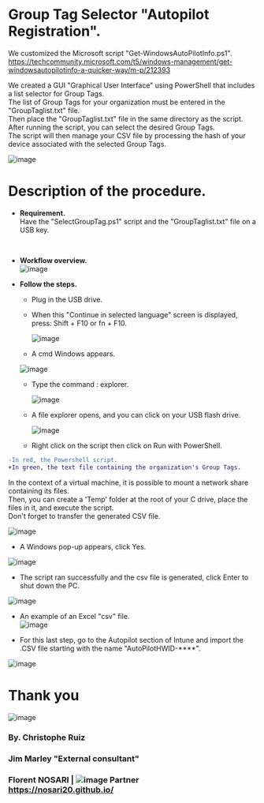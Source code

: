 # Group Tag Selector "Autopilot Registration". 

We customized the Microsoft script "Get-WindowsAutoPilotInfo.ps1".<br />
https://techcommunity.microsoft.com/t5/windows-management/get-windowsautopilotinfo-a-quicker-way/m-p/212393<br />

We created a GUI "Graphical User Interface" using PowerShell that includes a list selector for Group Tags.<br />
The list of Group Tags for your organization must be entered in the "GroupTaglist.txt" file.<br />
Then place the "GroupTaglist.txt" file in the same directory as the script.<br /> 
After running the script, you can select the desired Group Tags.<br /> 
The script will then manage your CSV file by processing the hash of your device associated with the selected Group Tags.<br />

![image](https://github.com/EasyCenterCorpConsulting/GroupTagSelector_AddAutoPilot_Intune/assets/136331253/8f0d986a-29e4-4200-9ada-4cf60ccff58e)


# Description of the procedure.
- **Requirement.**<br />
Have the "SelectGroupTag.ps1" script and the "GroupTaglist.txt" file on a USB key.<br />
<br />

- **Workflow overview.**<br />
![image](https://github.com/EasyCenterCorpConsulting/GroupTagSelector_AddAutoPilot_Intune/assets/136331253/a1d10fcd-e5ba-4894-aee1-c034378bc081)

- **Follow the steps.**<br />
     - Plug in the USB drive.<br />
     - When this "Continue in selected language" screen is displayed, press: Shift + F10 or fn + F10.<br />
   
       ![image](https://github.com/EasyCenterCorpConsulting/GroupTagSelector_AddAutoPilot_Intune/assets/136331253/952e060d-eda1-4414-b89f-946b0e62d383)
       
       
     - A cmd Windows appears.<br />
       

     ![image](https://github.com/EasyCenterCorpConsulting/GroupTagSelector_AddAutoPilot_Intune/assets/136331253/f4f34c20-4936-40b7-852a-7c5294e5ab65)

     - Type the command : explorer. <br />
     
        ![image](https://github.com/EasyCenterCorpConsulting/GroupTagSelector_AddAutoPilot_Intune/assets/136331253/6f8fdbbc-73c4-4a89-b514-6bfb3af94533)
        
     - A file explorer opens, and you can click on your USB flash drive.<br />

        ![image](https://github.com/EasyCenterCorpConsulting/GroupTagSelector_AddAutoPilot_Intune/assets/136331253/7cfb10e3-88d7-475a-843d-ae1f49a06836)
        
    - Right click on the script then click on Run with PowerShell.<br />
    
 ```diff 
 -In red, the Powershell script.
 +In green, the text file containing the organization's Group Tags.
``` 
In the context of a virtual machine, it is possible to mount a network share containing its files.<br />
Then, you can create a 'Temp' folder at the root of your C drive, place the files in it, and execute the script.<br />
Don't forget to transfer the generated CSV file.<br />
      
   ![image](https://github.com/EasyCenterCorpConsulting/GroupTagSelector_AddAutoPilot_Intune/assets/136331253/0576fcd0-84a1-469e-8c49-578e137f7d71)
 
- A Windows pop-up appears, click Yes.<br />

 ![image](https://github.com/EasyCenterCorpConsulting/GroupTagSelector_AddAutoPilot_Intune/assets/136331253/fb9caa5f-edfb-483d-ae37-cc9c25c73033)
 
 - The script ran successfully and the csv file is generated, click Enter to shut down the PC.<br />

![image](https://github.com/EasyCenterCorpConsulting/GroupTagSelector_AddAutoPilot_Intune/assets/136331253/f7d145b1-3428-42a1-9f37-c0c8404be4d9)


 - An example of an Excel "csv" file.<br />
![image](https://github.com/EasyCenterCorpConsulting/GroupTagSelector_AddAutoPilot_Intune/assets/136331253/85d89fac-1254-4154-8913-4bf0ac895db0)


-    For this last step, go to the Autopilot section of Intune and import the .CSV file starting with the name "AutoPilotHWID-****".<br />

![image](https://github.com/EasyCenterCorpConsulting/GroupTagSelector_AddAutoPilot_Intune/assets/136331253/7a25a584-2f21-4dc0-82a3-8564f12128df)


# Thank you<br />

![image](https://github.com/EasyCenterCorpConsulting/GroupTagSelector_AddAutoPilot_Intune/assets/136331253/7f76ed22-faa2-4dfa-9652-57f22187d213)

### By. Christophe Ruiz<br />  
### Jim Marley "External consultant"<br />
### Florent NOSARI |  ![image](https://github.com/EasyCenterCorpConsulting/GroupTagSelector_AddAutoPilot_Intune/assets/136331253/2d6f6b79-3ec9-4192-9aff-a81f675c7253) Partner<br /> https://nosari20.github.io/<br />
